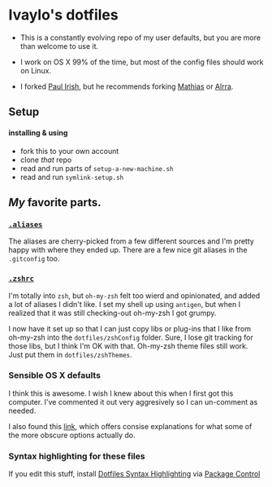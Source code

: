 # Ivaylo's dotfiles

* This is a constantly evolving repo of my user defaults, but you are more than welcome to use it. 

* I work on OS X 99% of the time, but most of the config files should work on Linux.
 
* I forked [Paul Irish](https://github.com/paulirish/dotfiles), but he recommends forking [Mathias](https://github.com/mathiasbynens/dotfiles/) or [Alrra](https://github.com/alrra/dotfiles/).
 

## Setup
#### installing & using

* fork this to your own account
* clone *that* repo
* read and run parts of `setup-a-new-machine.sh`
* read and run `symlink-setup.sh`


## *My* favorite parts.

### [`.aliases`](https://github.com/ivaylopg/dotfiles/blob/master/.aliases)

The aliases are cherry-picked from a few different sources and I'm pretty happy with where they ended up. There are a few nice git aliases in the `.gitconfig` too.

### [`.zshrc`](https://github.com/paulirish/dotfiles/blob/master/.zshrc)

I'm totally into `zsh`, but `oh-my-zsh` felt too wierd and opinionated, and added a lot of aliases I didn't like. I set my shell up using `antigen`, but when I realized that it was still checking-out oh-my-zsh I got grumpy.

I now have it set up so that I can just copy libs or plug-ins that I like from oh-my-zsh into the `dotfiles/zshConfig` folder. Sure, I lose git tracking for those libs, but I think I'm OK with that. Oh-my-zsh theme files still work. Just put them in `dotfiles/zshThemes`.



### Sensible OS X defaults

I think this is awesome. I wish I knew about this when I first got this computer. I've commented it out very aggresively so I can un-comment as needed.

I also found this [link](http://azchipka.thechipkahouse.com/2014/09/14/commands-make-yosemite-suck-less/10496/), which offers consise explanations for what some of the more obscure options actually do.


### Syntax highlighting for these files

If you edit this stuff, install [Dotfiles Syntax Highlighting](https://github.com/mattbanks/dotfiles-syntax-highlighting-st2) via [Package Control](http://wbond.net/sublime_packages/package_control)
